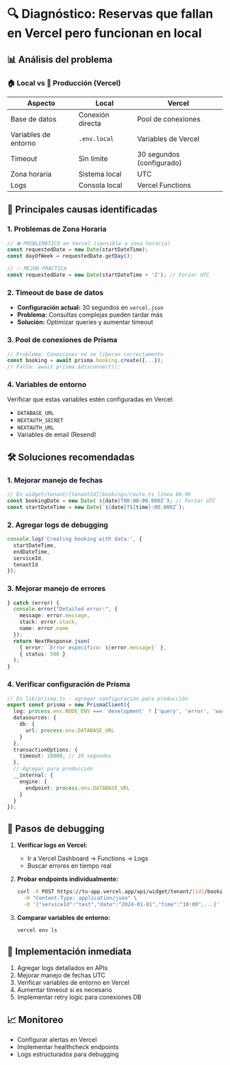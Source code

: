 # 🔍 Diagnóstico: Reservas que fallan en Vercel pero funcionan en local

## 📊 Análisis del problema

### 🏠 **Local vs 🚀 Producción (Vercel)**

| Aspecto | Local | Vercel |
|---------|-------|--------|
| Base de datos | Conexión directa | Pool de conexiones |
| Variables de entorno | `.env.local` | Variables de Vercel |
| Timeout | Sin límite | 30 segundos (configurado) |
| Zona horaria | Sistema local | UTC |
| Logs | Consola local | Vercel Functions |

## 🚨 **Principales causas identificadas**

### 1. **Problemas de Zona Horaria**
```typescript
// ❌ PROBLEMÁTICO en Vercel (sensible a zona horaria)
const requestedDate = new Date(startDateTime);
const dayOfWeek = requestedDate.getDay();

// ✅ MEJOR PRÁCTICA
const requestedDate = new Date(startDateTime + 'Z'); // Forzar UTC
```

### 2. **Timeout de base de datos**
- **Configuración actual:** 30 segundos en `vercel.json`
- **Problema:** Consultas complejas pueden tardar más
- **Solución:** Optimizar queries y aumentar timeout

### 3. **Pool de conexiones de Prisma**
```typescript
// Problema: Conexiones no se liberan correctamente
const booking = await prisma.booking.create({...});
// Falta: await prisma.$disconnect();
```

### 4. **Variables de entorno**
Verificar que estas variables estén configuradas en Vercel:
- `DATABASE_URL`
- `NEXTAUTH_SECRET`
- `NEXTAUTH_URL`
- Variables de email (Resend)

## 🛠️ **Soluciones recomendadas**

### 1. **Mejorar manejo de fechas**
```typescript
// En widget/tenant/[tenantId]/bookings/route.ts línea 86-96
const bookingDate = new Date(`${date}T00:00:00.000Z`); // Forzar UTC
const startDateTime = new Date(`${date}T${time}:00.000Z`);
```

### 2. **Agregar logs de debugging**
```typescript
console.log('Creating booking with data:', {
  startDateTime,
  endDateTime,
  serviceId,
  tenantId
});
```

### 3. **Mejorar manejo de errores**
```typescript
} catch (error) {
  console.error("Detailed error:", {
    message: error.message,
    stack: error.stack,
    name: error.name
  });
  return NextResponse.json(
    { error: `Error específico: ${error.message}` },
    { status: 500 }
  );
}
```

### 4. **Verificar configuración de Prisma**
```typescript
// En lib/prisma.ts - agregar configuración para producción
export const prisma = new PrismaClient({
  log: process.env.NODE_ENV === 'development' ? ['query', 'error', 'warn'] : ['error'],
  datasources: {
    db: {
      url: process.env.DATABASE_URL
    }
  },
  transactionOptions: {
    timeout: 10000, // 10 segundos
  },
  // Agregar para producción
  __internal: {
    engine: {
      endpoint: process.env.DATABASE_URL
    }
  }
});
```

## 🔧 **Pasos de debugging**

1. **Verificar logs en Vercel:**
   - Ir a Vercel Dashboard → Functions → Logs
   - Buscar errores en tiempo real

2. **Probar endpoints individualmente:**
   ```bash
   curl -X POST https://tu-app.vercel.app/api/widget/tenant/[id]/bookings \
     -H "Content-Type: application/json" \
     -d '{"serviceId":"test","date":"2024-01-01","time":"10:00",...}'
   ```

3. **Comparar variables de entorno:**
   ```bash
   vercel env ls
   ```

## 🎯 **Implementación inmediata**

1. Agregar logs detallados en APIs
2. Mejorar manejo de fechas UTC
3. Verificar variables de entorno en Vercel
4. Aumentar timeout si es necesario
5. Implementar retry logic para conexiones DB

## 📈 **Monitoreo**

- Configurar alertas en Vercel
- Implementar healthcheck endpoints
- Logs estructurados para debugging